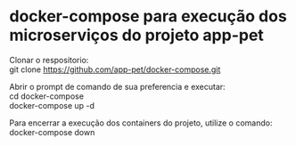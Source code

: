 # docker-compose para execução dos microserviços do projeto app-pet

Clonar o respositorio: <br>
git clone https://github.com/app-pet/docker-compose.git

Abrir o prompt de comando de sua preferencia e executar: <br>
cd docker-compose <br>
docker-compose up -d

Para encerrar a execução dos containers do projeto, utilize o comando: <br>
docker-compose down
